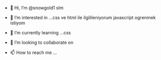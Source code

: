 
- 👋 Hi, I’m @snowgold1
slm

- 👀 I’m interested in ...css ve html ile ilgilileniyorum javascript ogrenmek istiyom
- 🌱 I’m currently learning ...css
- 💞️ I’m looking to collaborate on 

- 📫 How to reach me ...

<!---
snowgold1/snowgold1 is a ✨ special ✨ repository because its `README.md` (this file) appears on your GitHub profile.
You can click the Preview link to take a look at your changes.
--->
